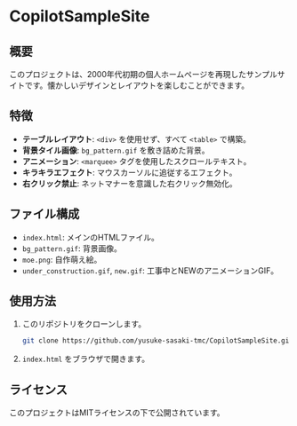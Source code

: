 # CopilotSampleSite

## 概要
このプロジェクトは、2000年代初期の個人ホームページを再現したサンプルサイトです。懐かしいデザインとレイアウトを楽しむことができます。

## 特徴
- **テーブルレイアウト**: `<div>` を使用せず、すべて `<table>` で構築。
- **背景タイル画像**: `bg_pattern.gif` を敷き詰めた背景。
- **アニメーション**: `<marquee>` タグを使用したスクロールテキスト。
- **キラキラエフェクト**: マウスカーソルに追従するエフェクト。
- **右クリック禁止**: ネットマナーを意識した右クリック無効化。

## ファイル構成
- `index.html`: メインのHTMLファイル。
- `bg_pattern.gif`: 背景画像。
- `moe.png`: 自作萌え絵。
- `under_construction.gif`, `new.gif`: 工事中とNEWのアニメーションGIF。

## 使用方法
1. このリポジトリをクローンします。
   ```bash
   git clone https://github.com/yusuke-sasaki-tmc/CopilotSampleSite.git
   ```
2. `index.html` をブラウザで開きます。

## ライセンス
このプロジェクトはMITライセンスの下で公開されています。
